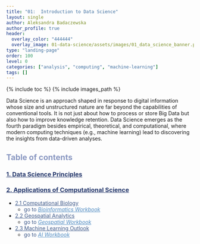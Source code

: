 ```yaml
---
title: "01:  Introduction to Data Science"
layout: single
author: Aleksandra Badaczewska
author_profile: true
header:
  overlay_color: "444444"
  overlay_image: 01-data-science/assets/images/01_data_science_banner.png
type: "landing-page"
order: 100
level: 0
categories: ["analysis", "computing", "machine-learning"]
tags: []
---
```


{% include toc %}
{% include images_path %}

Data Science is an approach shaped in response to digital information whose size and unstructured nature are far beyond the capabilities of conventional tools. It is not just about how to process or store Big Data but also how to improve knowledge retention. Data Science emerges as the fourth paradigm besides empirical, theoretical, and computational, where modern computing techniques (e.g., machine learning) lead to discovering the insights from data-driven analyses.


## <span style="color: #8997c1;">Table of contents</span>

### **<a href="01-data-science-principles" style="color: #24376b;">1. Data Science Principles</a>**

### **<a href="02-computational-science-applications" style="color: #24376b;">2. Applications of Computational Science</a>**
* <a href="02A-computational-biology" style="color: #3f5a8a;">2.1 Computational Biology</a>
  * <span style="color: #3f5a8a;">go to</span > <a href="https://bioinformaticsworkbook.org" style="color: #518cc2;">_Bioinformatics Workbook_</a>
* <a href="02B-geospatial-analytics" style="color: #3f5a8a;">2.2 Geospatial Analytics</a>
  * <span style="color: #3f5a8a;">go to</span> <a href="https://geospatial.101workbook.org" style="color: #518cc2;">_Geospatial Workbook_</a>
* <a href="02C-machine-learning" style="color: #3f5a8a;">2.3 Machine Learning Outlook</a>
  * <span style="color: #3f5a8a;">go to</span> <a href="https://isugenomics.github.io/AI-workbook" style="color: #518cc2;">_AI Workbook_</a>
